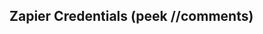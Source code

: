 ## Zapier Credentials (peek //comments)

<!--
username: salesforcenec@new-european-college>
password: fJqwj3Gv
-->